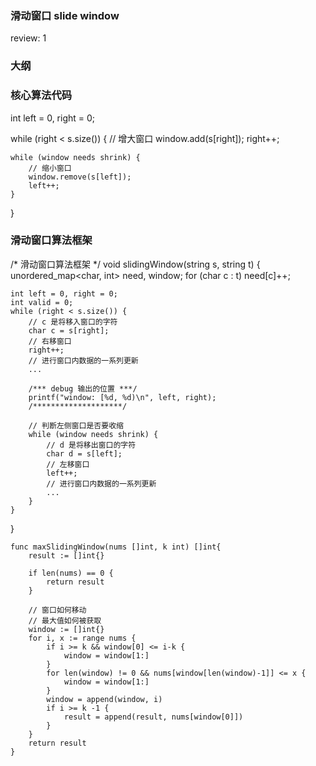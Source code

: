 ### 滑动窗口 slide window

review: 1

### 大纲

### 核心算法代码

int left = 0, right = 0;

while (right < s.size()) {
    // 增大窗口
    window.add(s[right]);
    right++;
    
    while (window needs shrink) {
        // 缩小窗口
        window.remove(s[left]);
        left++;
    }
}

### 滑动窗口算法框架

/* 滑动窗口算法框架 */
void slidingWindow(string s, string t) {
    unordered_map<char, int> need, window;
    for (char c : t) need[c]++;
    
    int left = 0, right = 0;
    int valid = 0; 
    while (right < s.size()) {
        // c 是将移入窗口的字符
        char c = s[right];
        // 右移窗口
        right++;
        // 进行窗口内数据的一系列更新
        ...

        /*** debug 输出的位置 ***/
        printf("window: [%d, %d)\n", left, right);
        /********************/
        
        // 判断左侧窗口是否要收缩
        while (window needs shrink) {
            // d 是将移出窗口的字符
            char d = s[left];
            // 左移窗口
            left++;
            // 进行窗口内数据的一系列更新
            ...
        }
    }
}

```
func maxSlidingWindow(nums []int, k int) []int{
	result := []int{}

	if len(nums) == 0 {
		return result
	}

	// 窗口如何移动
	// 最大值如何被获取
	window := []int{}
	for i, x := range nums {
		if i >= k && window[0] <= i-k {
			window = window[1:]
		}
		for len(window) != 0 && nums[window[len(window)-1]] <= x {
			window = window[1:]
		}
		window = append(window, i)
		if i >= k -1 {
			result = append(result, nums[window[0]])
		}
	}
	return result
}
```

